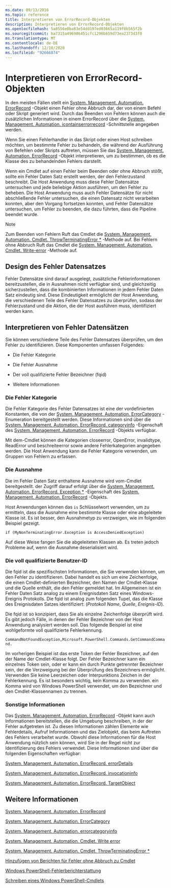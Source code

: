 ```yaml
---
ms.date: 09/13/2016
ms.topic: reference
title: Interpretieren von ErrorRecord-Objekten
description: Interpretieren von ErrorRecord-Objekten
ms.openlocfilehash: 5a8556e0ba83e54dd197ed03665a119f0b565f2b
ms.sourcegitcommit: ba7315a496986451cfc1296b659d73ea2373d3f0
ms.translationtype: MT
ms.contentlocale: de-DE
ms.lasthandoff: 12/10/2020
ms.locfileid: "92666874"
---
```

# <a name="interpreting-errorrecord-objects"></a>Interpretieren von ErrorRecord-Objekten

In den meisten Fällen stellt ein [System. Management. Automation. ErrorRecord](/dotnet/api/System.Management.Automation.ErrorRecord) -Objekt einen Fehler ohne Abbruch dar, der von einem Befehl oder Skript generiert wird. Durch das Beenden von Fehlern können auch die zusätzlichen Informationen in einem ErrorRecord über die [System. Management. Automation. icontainserrorrecord](/dotnet/api/System.Management.Automation.IContainsErrorRecord) -Schnittstelle angegeben werden.

Wenn Sie einen Fehlerhandler in das Skript oder einen Host schreiben möchten, um bestimmte Fehler zu behandeln, die während der Ausführung von Befehlen oder Skripts auftreten, müssen Sie das [System. Management. Automation. ErrorRecord](/dotnet/api/System.Management.Automation.ErrorRecord) -Objekt interpretieren, um zu bestimmen, ob es die Klasse des zu behandelnden Fehlers darstellt.

Wenn ein Cmdlet auf einen Fehler beim Beenden oder ohne Abbruch stößt, sollte ein Fehler Daten Satz erstellt werden, der den Fehlerzustand beschreibt. Die Host Anwendung muss diese Fehler Datensätze untersuchen und jede beliebige Aktion ausführen, um den Fehler zu beheben. Die Host Anwendung muss auch Fehler Datensätze für nicht abschließende Fehler untersuchen, die einen Datensatz nicht verarbeiten konnten, aber den Vorgang fortsetzen konnten, und Fehler Datensätze untersuchen, um Fehler zu beenden, die dazu führten, dass die Pipeline beendet wurde.

> [!NOTE]
> Zum Beenden von Fehlern Ruft das Cmdlet die [System. Management. Automation. Cmdlet. ThrowTerminatingError *](/dotnet/api/System.Management.Automation.Cmdlet.ThrowTerminatingError) -Methode auf. Bei Fehlern ohne Abbruch Ruft das Cmdlet die [System. Management. Automation. Cmdlet. Write-error](/dotnet/api/System.Management.Automation.Cmdlet.WriteError) -Methode auf.

## <a name="error-record-design"></a>Design des Fehler Datensatzes

Fehler Datensätze sind darauf ausgelegt, zusätzliche Fehlerinformationen bereitzustellen, die in Ausnahmen nicht verfügbar sind, und gleichzeitig sicherzustellen, dass die kombinierten Informationen in jedem Fehler Daten Satz eindeutig sind. Diese Eindeutigkeit ermöglicht der Host Anwendung, die verschiedenen Teile des Fehler Datensatzes zu überprüfen, sodass der Fehlerzustand und die Aktion, die der Host ausführen muss, identifiziert werden kann.

## <a name="interpreting-error-records"></a>Interpretieren von Fehler Datensätzen

Sie können verschiedene Teile des Fehler Datensatzes überprüfen, um den Fehler zu identifizieren. Diese Komponenten umfassen Folgendes:

- Die Fehler Kategorie

- Die Fehler Ausnahme

- Der voll qualifizierte Fehler Bezeichner (fqid)

- Weitere Informationen

### <a name="the-error-category"></a>Die Fehler Kategorie

Die Fehler Kategorie des Fehler Datensatzes ist eine der vordefinierten Konstanten, die von der [System. Management. Automation. ErrorCategory](/dotnet/api/System.Management.Automation.ErrorCategory) -Enumeration bereitgestellt werden. Diese Informationen sind über die [System. Management. Automation. ErrorRecord. categoryinfo](/dotnet/api/System.Management.Automation.ErrorRecord.CategoryInfo) -Eigenschaft des [System. Management. Automation. ErrorRecord](/dotnet/api/System.Management.Automation.ErrorRecord) -Objekts verfügbar.

Mit dem-Cmdlet können die Kategorien closeerror, OpenError, invalidtype, ReadError und beschreiteerror sowie andere Fehlerkategorien angegeben werden. Die Host Anwendung kann die Fehler Kategorie verwenden, um Gruppen von Fehlern zu erfassen.

### <a name="the-exception"></a>Die Ausnahme

Die im Fehler Daten Satz enthaltene Ausnahme wird vom-Cmdlet bereitgestellt. der Zugriff darauf erfolgt über die [System. Management. Automation. ErrorRecord. Exception *](/dotnet/api/System.Management.Automation.ErrorRecord.Exception) -Eigenschaft des [System. Management. Automation. ErrorRecord](/dotnet/api/System.Management.Automation.ErrorRecord) -Objekts.

Host Anwendungen können das `is` Schlüsselwort verwenden, um zu ermitteln, dass die Ausnahme eine bestimmte Klasse oder eine abgeleitete Klasse ist. Es ist besser, den Ausnahmetyp zu verzweigen, wie im folgenden Beispiel gezeigt.

`if (MyNonTerminatingError.Exception is AccessDeniedException)`

Auf diese Weise fangen Sie die abgeleiteten Klassen ab. Es treten jedoch Probleme auf, wenn die Ausnahme deserialisiert wird.

### <a name="the-fqid"></a>Die voll qualifizierte Benutzer-ID

Die fqid ist die spezifischsten Informationen, die Sie verwenden können, um den Fehler zu identifizieren. Dabei handelt es sich um eine Zeichenfolge, die einen Cmdlet-definierten Bezeichner, den Namen der Cmdlet-Klasse und die Quelle enthält, die den Fehler gemeldet hat. Im Allgemeinen ist ein Fehler Daten Satz analog zu einem Ereignisdaten Satz eines Windows-Ereignis Protokolls. Die fqid ist analog zum folgenden Tupel, das die Klasse des Ereignisdaten Satzes identifiziert: (*Protokoll Name*, *Quelle*, *Ereignis-ID*).

Die fqid ist so konzipiert, dass Sie als einzelne Zeichenfolge überprüft wird. Es gibt jedoch Fälle, in denen der Fehler Bezeichner von der Host Anwendung analysiert werden soll. Das folgende Beispiel ist eine wohlgeformte voll qualifizierte Fehlerkennung.

`CommandNotFoundException,Microsoft.PowerShell.Commands.GetCommandCommand.`

Im vorherigen Beispiel ist das erste Token der Fehler Bezeichner, auf den der Name der Cmdlet-Klasse folgt. Der Fehler Bezeichner kann ein einzelnes Token sein, oder er kann ein durch Punkte getrennter Bezeichner sein, der die Verzweigung bei der Überprüfung des Bezeichners ermöglicht. Verwenden Sie keine Leerzeichen oder Interpunktions Zeichen in der Fehlerkennung. Es ist besonders wichtig, kein Komma zu verwenden. ein Komma wird von Windows PowerShell verwendet, um den Bezeichner und den Cmdlet-Klassennamen zu trennen.

### <a name="other-information"></a>Sonstige Informationen

Das [System. Management. Automation. ErrorRecord](/dotnet/api/System.Management.Automation.ErrorRecord) -Objekt kann auch Informationen bereitstellen, die die Umgebung beschreiben, in der der Fehler aufgetreten ist. Zu diesen Informationen zählen Elemente wie Fehlerdetails, Aufruf Informationen und das Zielobjekt, das beim Auftreten des Fehlers verarbeitet wurde. Obwohl diese Informationen für die Host Anwendung nützlich sein können, wird Sie in der Regel nicht zur Identifizierung des Fehlers verwendet. Diese Informationen sind über die folgenden Eigenschaften verfügbar:

[System. Management. Automation. ErrorRecord. errorDetails](/dotnet/api/System.Management.Automation.ErrorRecord.ErrorDetails)

[System. Management. Automation. ErrorRecord. invocationinfo](/dotnet/api/System.Management.Automation.ErrorRecord.InvocationInfo)

[System. Management. Automation. ErrorRecord. TargetObject](/dotnet/api/System.Management.Automation.ErrorRecord.TargetObject)

## <a name="see-also"></a>Weitere Informationen

[System. Management. Automation. ErrorRecord](/dotnet/api/System.Management.Automation.ErrorRecord)

[System. Management. Automation. ErrorCategory](/dotnet/api/System.Management.Automation.ErrorCategory)

[System. Management. Automation. errorcategoryinfo](/dotnet/api/System.Management.Automation.ErrorCategoryInfo)

[System. Management. Automation. Cmdlet. Write error](/dotnet/api/System.Management.Automation.Cmdlet.WriteError)

[System. Management. Automation. Cmdlet. ThrowTerminatingError *](/dotnet/api/System.Management.Automation.Cmdlet.ThrowTerminatingError)

[Hinzufügen von Berichten für Fehler ohne Abbruch zu Cmdlet](./adding-non-terminating-error-reporting-to-your-cmdlet.md)

[Windows PowerShell-Fehlerberichterstattung](./error-reporting-concepts.md)

[Schreiben eines Windows PowerShell-Cmdlets](./writing-a-windows-powershell-cmdlet.md)
